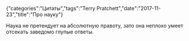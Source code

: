 {"categories":"Цитаты","tags":"Terry Pratchett","date":"2017-11-23","title":"Про науку"}

Наука не претендует на абсолютную правоту, зато она неплохо умеет отсекать заведомо глупые ответы.
